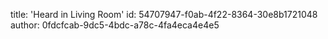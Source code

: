 title: 'Heard in Living Room'
id: 54707947-f0ab-4f22-8364-30e8b1721048
author: 0fdcfcab-9dc5-4bdc-a78c-4fa4eca4e4e5
